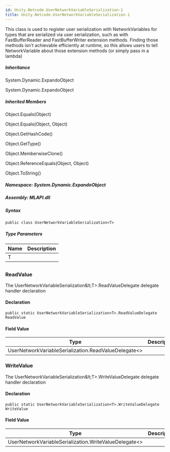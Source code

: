```yaml
---  
id: Unity.Netcode.UserNetworkVariableSerialization-1  
title: Unity.Netcode.UserNetworkVariableSerialization-1  
---
```


<div class="markdown level0 summary">

This class is used to register user serialization with NetworkVariables
for types that are serialized via user serialization, such as with
FastBufferReader and FastBufferWriter extension methods. Finding those
methods isn't achievable efficiently at runtime, so this allows users to
tell NetworkVariable about those extension methods (or simply pass in a
lambda)

</div>

<div class="markdown level0 conceptual">

</div>

<div class="inheritance">

##### Inheritance

<div class="level0">

System.Dynamic.ExpandoObject

</div>

<div class="level1">

System.Dynamic.ExpandoObject

</div>

</div>

<div class="inheritedMembers">

##### Inherited Members

<div>

Object.Equals(Object)

</div>

<div>

Object.Equals(Object, Object)

</div>

<div>

Object.GetHashCode()

</div>

<div>

Object.GetType()

</div>

<div>

Object.MemberwiseClone()

</div>

<div>

Object.ReferenceEquals(Object, Object)

</div>

<div>

Object.ToString()

</div>

</div>

##### **Namespace**: System.Dynamic.ExpandoObject

##### **Assembly**: MLAPI.dll

##### Syntax

``` lang-csharp
public class UserNetworkVariableSerialization<T>
```

##### Type Parameters

| Name | Description |
|------|-------------|
| T    |             |

## 

### ReadValue

<div class="markdown level1 summary">

The UserNetworkVariableSerialization\&lt;T&gt;.ReadValueDelegate delegate
handler declaration

</div>

<div class="markdown level1 conceptual">

</div>

#### Declaration

``` lang-csharp
public static UserNetworkVariableSerialization<T>.ReadValueDelegate ReadValue
```

#### Field Value

| Type                                                   | Description |
|--------------------------------------------------------|-------------|
| UserNetworkVariableSerialization.ReadValueDelegate\<\> |             |

### WriteValue

<div class="markdown level1 summary">

The UserNetworkVariableSerialization\&lt;T&gt;.WriteValueDelegate delegate 
handler declaration

</div>

<div class="markdown level1 conceptual">

</div>

#### Declaration

``` lang-csharp
public static UserNetworkVariableSerialization<T>.WriteValueDelegate WriteValue
```

#### Field Value

| Type                                                    | Description |
|---------------------------------------------------------|-------------|
| UserNetworkVariableSerialization.WriteValueDelegate\<\> |             |
